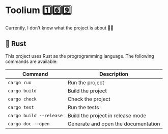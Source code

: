 # Toolium 1️⃣6️⃣9️⃣
Currently, I don't know what the project is about 🤷‍♂️

## 🦀 Rust
This project uses Rust as the progrogramming language. The following commands are available:

| Command | Description |
| --- | --- |
| `cargo run` | Run the project |
| `cargo build` | Build the project |
| `cargo check` | Check the project |
| `cargo test` | Run the tests |
| `cargo build --release` | Build the project in release mode |
| `cargo doc --open` | Generate and open the documentation |
